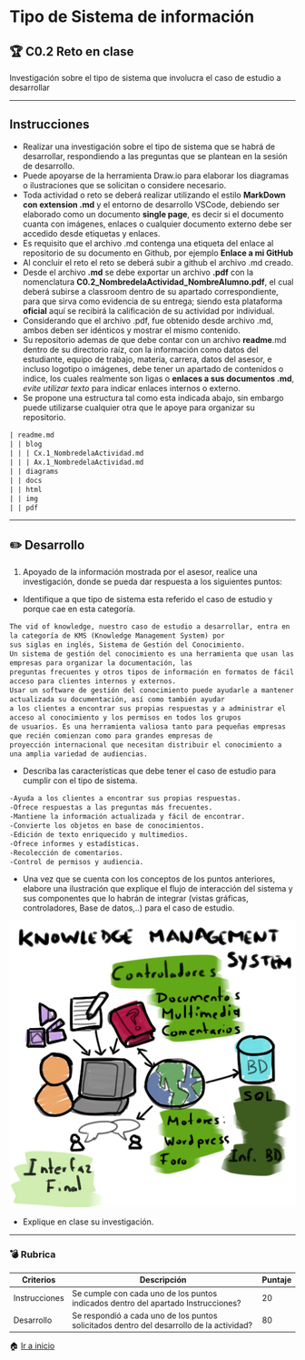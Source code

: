 # Tipo de Sistema de información

## :trophy: C0.2 Reto en clase

Investigación sobre el tipo de sistema que involucra el caso de estudio a desarrollar

___

## Instrucciones

- Realizar una investigación sobre el tipo de sistema que se habrá de desarrollar, respondiendo a las preguntas que se plantean en la sesión de desarrollo.
- Puede apoyarse de la herramienta Draw.io para elaborar los diagramas o ilustraciones que se solicitan o considere necesario.
- Toda actividad o reto se deberá realizar utilizando el estilo **MarkDown con extension .md** y el entorno de desarrollo VSCode, debiendo ser elaborado como un documento **single page**, es decir si el documento cuanta con imágenes, enlaces o cualquier documento externo debe ser accedido desde etiquetas y enlaces.
- Es requisito que el archivo .md contenga una etiqueta del enlace al repositorio de su documento en Github, por ejemplo **Enlace a mi GitHub**
- Al concluir el reto el reto se deberá subir a github el archivo .md creado.
- Desde el archivo **.md** se debe exportar un archivo **.pdf** con la nomenclatura **C0.2_NombredelaActividad_NombreAlumno.pdf**, el cual deberá subirse a classroom dentro de su apartado correspondiente, para que sirva como evidencia de su entrega; siendo esta plataforma **oficial** aquí se recibirá la calificación de su actividad por individual.
- Considerando que el archivo .pdf, fue obtenido desde archivo .md, ambos deben ser idénticos y mostrar el mismo contenido.
- Su repositorio ademas de que debe contar con un archivo **readme**.md dentro de su directorio raíz, con la información como datos del estudiante, equipo de trabajo, materia, carrera, datos del asesor, e incluso logotipo o imágenes, debe tener un apartado de contenidos o indice, los cuales realmente son ligas o **enlaces a sus documentos .md**, _evite utilizar texto_ para indicar enlaces internos o externo.
- Se propone una estructura tal como esta indicada abajo, sin embargo puede utilizarse cualquier otra que le apoye para organizar su repositorio.

```
| readme.md
| | blog
| | | Cx.1_NombredelaActividad.md
| | | Ax.1_NombredelaActividad.md
| | diagrams
| | docs
| | html
| | img
| | pdf    
```
___

## :pencil2:  Desarrollo

1. Apoyado de la información mostrada por el asesor, realice una investigación, donde se pueda dar respuesta a los siguientes puntos:

  - Identifique a que tipo de sistema esta referido el caso de estudio y porque cae en esta categoría.
   ```
   The vid of knowledge, nuestro caso de estudio a desarrollar, entra en la categoría de KMS (Knowledge Management System) por 
   sus siglas en inglés, Sistema de Gestión del Conocimiento.
   Un sistema de gestión del conocimiento es una herramienta que usan las empresas para organizar la documentación, las 
   preguntas frecuentes y otros tipos de información en formatos de fácil acceso para clientes internos y externos.
   Usar un software de gestión del conocimiento puede ayudarle a mantener actualizada su documentación, así como también ayudar 
   a los clientes a encontrar sus propias respuestas y a administrar el acceso al conocimiento y los permisos en todos los grupos 
   de usuarios. Es una herramienta valiosa tanto para pequeñas empresas que recién comienzan como para grandes empresas de 
   proyección internacional que necesitan distribuir el conocimiento a una amplia variedad de audiencias.
   ```
  - Describa las características que debe tener el caso de estudio para cumplir con el tipo de sistema.
  ```
  -Ayuda a los clientes a encontrar sus propias respuestas.
  -Ofrece respuestas a las preguntas más frecuentes.
  -Mantiene la información actualizada y fácil de encontrar.
  -Convierte los objetos en base de conocimientos.
  -Edición de texto enriquecido y multimedios.
  -Ofrece informes y estadísticas.
  -Recolección de comentarios.
  -Control de permisos y audiencia.
  ```
  - Una vez que se cuenta con los conceptos de los puntos anteriores, elabore una ilustración que explique el flujo de interacción del sistema y sus componentes que lo habrán de integrar (vistas gráficas, controladores, Base de datos,..) para el caso de estudio.
  
  ![alt text](https://github.com/mariajsan/Portfolio_AAS/blob/main/img/kms.jpg)
   
  - Explique en clase su investigación.
___

### :bomb: Rubrica

| Criterios     | Descripción                                                                                  | Puntaje |
| ------------- | -------------------------------------------------------------------------------------------- | ------- |
| Instrucciones | Se cumple con cada uno de los puntos indicados dentro del apartado Instrucciones?            | 20 |
| Desarrollo    | Se respondió a cada uno de los puntos solicitados dentro del desarrollo de la actividad?     | 80      |

   
:house: [Ir a inicio](https://github.com/mariajsan/Portfolio_AAS)
